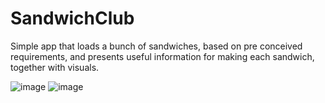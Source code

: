 # SandwichClub
 
Simple app that loads a bunch of sandwiches, based on pre conceived requirements, and presents useful information for making each sandwich, together with visuals. 

![image](https://github.com/user-attachments/assets/e15f4b35-eacc-41ab-aba7-5ae81f1dd69d) ![image](https://github.com/user-attachments/assets/4c01c421-7e0d-42a9-a3bb-f5d435478cfa)


